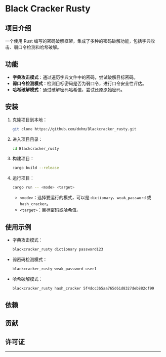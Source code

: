 # Black Cracker Rusty

## 项目介绍

一个使用 Rust 编写的密码破解框架，集成了多种的密码破解功能，包括字典攻击、弱口令检测和哈希破解。

## 功能

- **字典攻击模式**：通过遍历字典文件中的密码，尝试破解目标密码。
- **弱口令检测模式**：检测目标密码是否为弱口令，进行口令安全性评估。
- **哈希破解模式**：通过破解密码哈希值，尝试还原原始密码。

## 安装

1. 克隆项目到本地：

   ```bash
   git clone https://github.com/dxhm/Blackcracker_rusty.git
   ```

2. 进入项目目录：

   ```bash
   cd Blackcracker_rusty
   ```

3. 构建项目：

   ```bash
   cargo build --release
   ```

4. 运行项目：

   ```bash
   cargo run -- <mode> <target>
   ```

   - `<mode>`：选择要运行的模式，可以是 `dictionary`、`weak_password` 或 `hash_cracker`。
   - `<target>`：目标密码或哈希值。

## 使用示例

- 字典攻击模式：

  ```bash
  blackcracker_rusty dictionary password123
  ```

- 弱密码检测模式：

  ```bash
  blackcracker_rusty weak_password user1
  ```

- 哈希破解模式：

  ```bash
  blackcracker_rusty hash_cracker 5f4dcc3b5aa765d61d8327deb882cf99
  ```

## 依赖



## 贡献



## 许可证



---

